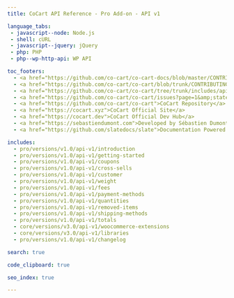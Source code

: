 ```yaml
---
title: CoCart API Reference - Pro Add-on - API v1

language_tabs:
 - javascript--node: Node.js
 - shell: cURL
 - javascript--jquery: jQuery
 - php: PHP
 - php--wp-http-api: WP API

toc_footers:
  - <a href="https://github.com/co-cart/co-cart-docs/blob/master/CONTRIBUTING.md">Contribute to Documentation</a>
  - <a href="https://github.com/co-cart/co-cart/blob/trunk/CONTRIBUTING.md">Contribute to CoCart</a>
  - <a href="https://github.com/co-cart/co-cart/tree/trunk/includes/api">REST API Source on GitHub</a>
  - <a href="https://github.com/co-cart/co-cart/issues?page=1&amp;state=open">CoCart Issues</a>
  - <a href="https://github.com/co-cart/co-cart">CoCart Repository</a>
  - <a href="https://cocart.xyz">CoCart Official Site</a>
  - <a href="https://cocart.dev">CoCart Official Dev Hub</a>
  - <a href="https://sebastiendumont.com">Developed by Sébastien Dumont</a>
  - <a href="https://github.com/slatedocs/slate">Documentation Powered by Slate</a>

includes:
  - pro/versions/v1.0/api-v1/introduction
  - pro/versions/v1.0/api-v1/getting-started
  - pro/versions/v1.0/api-v1/coupons
  - pro/versions/v1.0/api-v1/cross-sells
  - pro/versions/v1.0/api-v1/customer
  - pro/versions/v1.0/api-v1/weight
  - pro/versions/v1.0/api-v1/fees
  - pro/versions/v1.0/api-v1/payment-methods
  - pro/versions/v1.0/api-v1/quantities
  - pro/versions/v1.0/api-v1/removed-items
  - pro/versions/v1.0/api-v1/shipping-methods
  - pro/versions/v1.0/api-v1/totals
  - core/versions/v3.0/api-v1/woocommerce-extensions
  - core/versions/v3.0/api-v1/libraries
  - pro/versions/v1.0/api-v1/changelog

search: true

code_clipboard: true

seo_index: true

---
```

